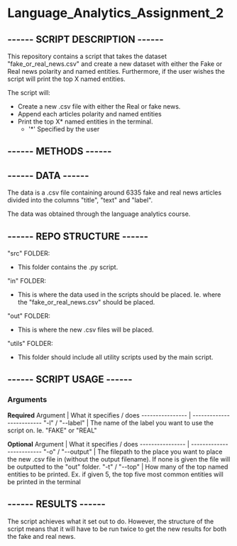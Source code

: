 # Language_Analytics_Assignment_2
## ------ SCRIPT DESCRIPTION ------
This repository contains a script that takes the dataset "fake_or_real_news.csv" and create a new dataset with either the Fake or Real news polarity and named entities. Furthermore, if the user wishes the script will print the top X named entities.

The script will:
- Create a new .csv file with either the Real or fake news.
- Append each articles polarity and named entities
- Print the top X* named entities in the terminal. 
   - '*' Specified by the user

## ------ METHODS ------


## ------ DATA ------
The data is a .csv file containing around 6335 fake and real news articles divided into the columns "title", "text" and "label".

The data was obtained through the language analytics course.

## ------ REPO STRUCTURE ------
"src" FOLDER:
- This folder contains the .py script.

"in" FOLDER:
- This is where the data used in the scripts should be placed. Ie. where the "fake_or_real_news.csv" should be placed.

"out" FOLDER:
- This is where the new .csv files will be placed.

"utils" FOLDER:
- This folder should include all utility scripts used by the main script.

## ------ SCRIPT USAGE ------
### Arguments

**Required**
Argument         | What it specifies / does
---------------- | -------------------------
"-l" / "--label" | The name of the label you want to use the script on. Ie. "FAKE" or "REAL"

**Optional**
Argument         | What it specifies / does
---------------- | -------------------------
"-o" / "--output" | The filepath to the place you want to place the new .csv file in (without the output filename). If none is given the file will be outputted to the "out" folder.
"-t" / "--top" | How many of the top named entities to be printed. Ex. if given 5, the top five most common entities will be printed in the terminal

## ------ RESULTS ------
The script achieves what it set out to do. However, the structure of the script means that it will have to be run twice to get the new results for both the fake and real news.
